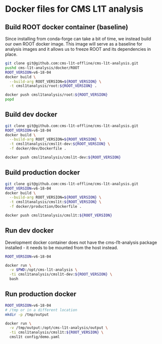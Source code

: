 
# Docker files for CMS L1T analysis

## Build ROOT docker container (baseline)

Since installing from conda-forge can take a bit of time, we instead build our own ROOT docker image.
This image will serve as a baseline for analysis images and it allows us to freeze ROOT and its dependencies in place.

```bash
git clone git@github.com:cms-l1t-offline/cms-l1t-analysis.git
pushd cms-l1t-analysis/docker/ROOT
ROOT_VERSION=v6-18-04
docker build \
  --build-arg ROOT_VERSION=${ROOT_VERSION} \
  -t cmsl1tanalysis/root:${ROOT_VERSION} .

docker push cmsl1tanalysis/root:${ROOT_VERSION}
popd
```

## Build dev docker

```bash
git clone git@github.com:cms-l1t-offline/cms-l1t-analysis.git
ROOT_VERSION=v6-18-04
docker build \
  --build-arg ROOT_VERSION=${ROOT_VERSION} \
  -t cmsl1tanalysis/cmsl1t-dev:${ROOT_VERSION} \
  -f docker/dev/Dockerfile .

docker push cmsl1tanalysis/cmsl1t-dev:${ROOT_VERSION}
```

## Build production docker

```bash
git clone git@github.com:cms-l1t-offline/cms-l1t-analysis.git
ROOT_VERSION=v6-18-04
docker build \
  --build-arg ROOT_VERSION=${ROOT_VERSION} \
  -t cmsl1tanalysis/cmsl1t:${ROOT_VERSION} \
  -f docker/production/Dockerfile .

docker push cmsl1tanalysis/cmsl1t:${ROOT_VERSION}
```

## Run dev docker

Development docker container does not have the cms-l1t-analysis package installed - it needs to be mounted from the host instead.

```bash
ROOT_VERSION=v6-18-04

docker run \
  -v $PWD:/opt/cms-l1t-analysis \
  -ti cmsl1tanalysis/cmsl1t-dev:${ROOT_VERSION} \
  bash
```

## Run production docker

```bash
ROOT_VERSION=v6-18-04
# /tmp or in a different location
mkdir -p /tmp/output

docker run \
  -v /tmp/output:/opt/cms-l1t-analysis/output \
  -ti cmsl1tanalysis/cmsl1t:${ROOT_VERSION} \
  cmsl1t config/demo.yaml
```